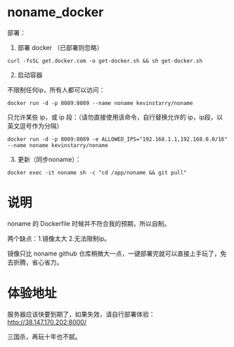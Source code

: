 # noname_docker
部署：

1. 部署 docker （已部署则忽略）

```
curl -fsSL get.docker.com -o get-docker.sh && sh get-docker.sh
```

2. 启动容器

不限制任何ip，所有人都可以访问：
```
docker run -d -p 8089:8089 --name noname kevinstarry/noname
```

只允许某些 ip，或 ip 段：（请勿直接使用该命令，自行替换允许的 ip，ip段，以英文逗号作为分隔）
```
docker run -d -p 8089:8089 -e ALLOWED_IPS="192.168.1.1,192.168.0.0/16" --name noname kevinstarry/noname
```

3. 更新（同步noname）：
```
docker exec -it noname sh -c "cd /app/noname && git pull"
```

# 说明
noname 的 Dockerfile 时候并不符合我的预期，所以自制。

两个缺点：1.镜像太大 2.无法限制ip。

镜像只比 noname github 仓库稍微大一点，一键部署完就可以直接上手玩了，免去折腾，省心省力。
# 体验地址
服务器应该快要到期了，如果失效，请自行部署体验： http://38.147.170.202:8000/

三国杀，再玩十年也不腻。



